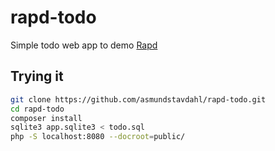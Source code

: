 # rapd-todo
Simple todo web app to demo [Rapd](https://github.com/asmundstavdahl/rapd)

## Trying it
```sh
git clone https://github.com/asmundstavdahl/rapd-todo.git
cd rapd-todo
composer install
sqlite3 app.sqlite3 < todo.sql
php -S localhost:8080 --docroot=public/
```
